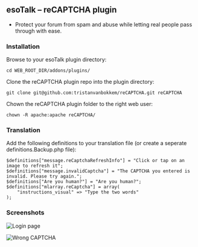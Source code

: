 ## esoTalk – reCAPTCHA plugin

- Protect your forum from spam and abuse while letting real people pass through with ease.

### Installation

Browse to your esoTalk plugin directory:
```
cd WEB_ROOT_DIR/addons/plugins/
```

Clone the reCAPTCHA plugin repo into the plugin directory:
```
git clone git@github.com:tristanvanbokkem/reCAPTCHA.git reCAPTCHA
```

Chown the reCAPTCHA plugin folder to the right web user:
```
chown -R apache:apache reCAPTCHA/
```

### Translation

Add the following definitions to your translation file (or create a seperate definitions.Backup.php file):

```
$definitions["message.reCaptchaRefreshInfo"] = "Click or tap on an image to refresh it";
$definitions["message.invalidCaptcha"] = "The CAPTCHA you entered is invalid. Please try again.";
$definitions["Are you human?"] = "Are you human?";
$definitions["mlarray.reCaptcha"] = array(
	"instructions_visual" => "Type the two words"
);
```

### Screenshots

![Login page](http://i.imgur.com/xq3WbLf.png)

![Wrong CAPTCHA](http://i.imgur.com/THqvAsK.png)
